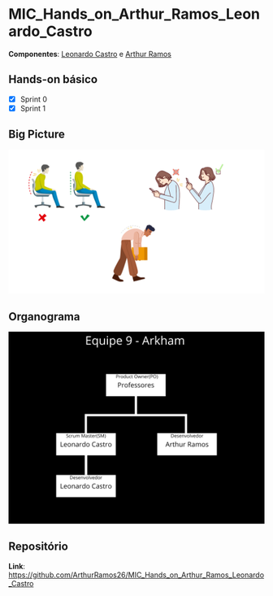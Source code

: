 # MIC_Hands_on_Arthur_Ramos_Leonardo_Castro
**Componentes**: [Leonardo Castro](https://github.com/thetwelvedev) e [Arthur Ramos](https://github.com/ArthurRamos26)

## Hands-on básico

- [x] Sprint 0
- [x] Sprint 1

## Big Picture
![big picture](./big-picture.png)

## Organograma
![organograma](./Organograma.png)

## Repositório
**Link**: https://github.com/ArthurRamos26/MIC_Hands_on_Arthur_Ramos_Leonardo_Castro
